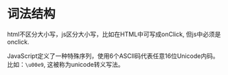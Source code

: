# 词法结构

html不区分大小写，js区分大小写，比如在HTML中可写成onClick, 但js中必须是onclick.

JavaScript定义了一种特殊序列，使用6个ASCII码代表任意16位Unicode内码。比如：`\u00e9`, 这被称为unicode转义写法。

